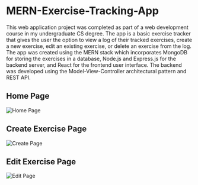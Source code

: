 # MERN-Exercise-Tracking-App
This web application project was completed as part of a web development course in my undergraduate CS degree. The app is a basic exercise tracker that gives the user the option to view a log of their tracked exercises, create a new exercise, edit an existing exercise, or delete an exercise from the log. The app was created using the MERN stack which incorporates MongoDB for storing the exercises in a database, Node.js and Express.js for the backend server, and React for the frontend user interface. The backend was developed using the Model-View-Controller architectural pattern and REST API. 

## Home Page
![Home Page](https://user-images.githubusercontent.com/13329400/170103473-34b45c13-a8d6-437b-b282-b53ea8cb6217.jpg)

## Create Exercise Page
![Create Page](https://user-images.githubusercontent.com/13329400/170103624-f644b195-4c99-411a-9bee-6f68485cd703.jpg)

## Edit Exercise Page
![Edit Page](https://user-images.githubusercontent.com/13329400/170103730-e2004b1e-d0b3-4474-8828-650f4bc8fbb8.jpg)
